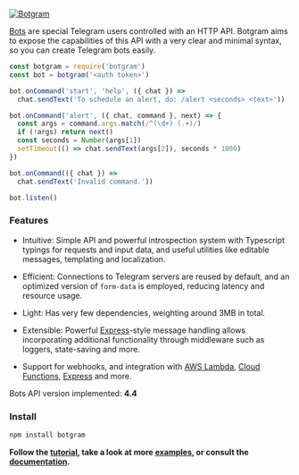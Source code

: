 [![Botgram](https://botgram.js.org/docs/splash.png)](https://botgram.js.org)

[Bots] are special Telegram users controlled with an HTTP API. Botgram
aims to expose the capabilities of this API with a very clear and minimal
syntax, so you can create Telegram bots easily.

~~~ js
const botgram = require('botgram')
const bot = botgram('<auth token>')

bot.onCommand('start', 'help', ({ chat }) =>
  chat.sendText('To schedule an alert, do: /alert <seconds> <text>'))

bot.onCommand('alert', ({ chat, command }, next) => {
  const args = command.args.match(/^(\d+) (.+)/)
  if (!args) return next()
  const seconds = Number(args[1])
  setTimeout(() => chat.sendText(args[2]), seconds * 1000)
})

bot.onCommand(({ chat }) =>
  chat.sendText('Invalid command.'))

bot.listen()
~~~

### Features

- Intuitive: Simple API and powerful introspection system with
  Typescript typings for requests and input data, and useful
  utilities like editable messages, templating and localization.

- Efficient: Connections to Telegram servers are reused by default,
  and an optimized version of `form-data` is employed, reducing
  latency and resource usage.

- Light: Has very few dependencies, weighting around 3MB in total.

- Extensible: Powerful [Express]-style message handling allows
  incorporating additional functionality through middleware such
  as loggers, state-saving and more.

- Support for webhooks, and integration with [AWS Lambda][lambda],
  [Cloud Functions][cloudFunctions], [Express] and more.

Bots API version implemented: **4.4**

### Install

~~~ bash
npm install botgram
~~~

**Follow the [tutorial], take a look at more [examples],
or consult the [documentation].**



[bots]: https://core.telegram.org/bots
[express]: https://expressjs.com
[lambda]: https://aws.amazon.com/lambda
[cloudFunctions]: https://cloud.google.com/functions

[tutorial]: https://github.com/botgram/botgram/blob/master/docs/tutorial.md
[examples]: https://github.com/botgram/botgram/tree/master/examples
[documentation]: https://github.com/botgram/botgram/blob/master/docs/index.md
